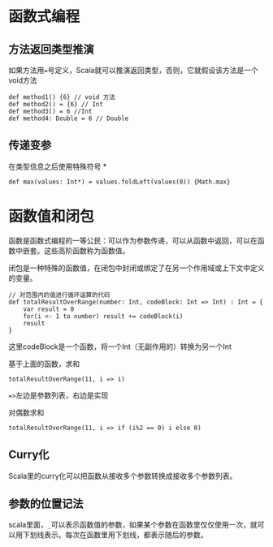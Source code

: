 # 函数式编程

## 方法返回类型推演
如果方法用`=`号定义，Scala就可以推演返回类型，否则，它就假设该方法是一个void方法

	def method1() {6} // void 方法
	def method2() = {6} // Int
	def method3() = 6 //Int
	def method4: Double = 6 // Double

## 传递变参

在类型信息之后使用特殊符号 *

	def max(values: Int*) = values.foldLeft(values(0)) {Math.max}

# 函数值和闭包
函数是函数式编程的一等公民：可以作为参数传递，可以从函数中返回，可以在函数中嵌套。这些高阶函数称为函数值。

闭包是一种特殊的函数值，在闭包中封闭或绑定了在另一个作用域或上下文中定义的变量。


	// 对范围内的值进行循环运算的代码
	def totalResultOverRange(number: Int, codeBlock: Int => Int) : Int = {
		var result = 0
		for(i <- 1 to number) result += codeBlock(i)
		result
	}

这里codeBlock是一个函数，将一个Int（无副作用的）转换为另一个Int

基于上面的函数，求和

	totalResultOverRange(11, i => i)
	
`=>`左边是参数列表，右边是实现

对偶数求和
	
	totalResultOverRange(11, i => if (i%2 == 0) i else 0)

## Curry化
Scala里的curry化可以把函数从接收多个参数转换成接收多个参数列表。

## 参数的位置记法
scala里面，`_`可以表示函数值的参数，如果某个参数在函数里仅仅使用一次，就可以用下划线表示。每次在函数里用下划线，都表示随后的参数。
